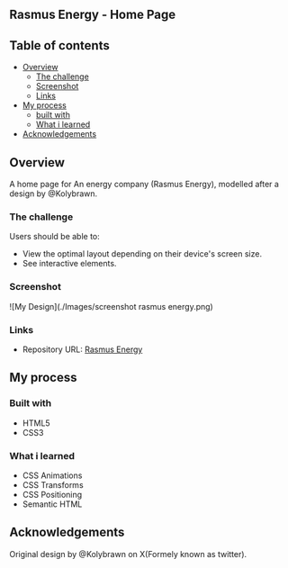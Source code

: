 ## Rasmus Energy - Home Page


## Table of contents

- [Overview](#overview)
  - [The challenge](#the-challenge)
  - [Screenshot](#screenshot)
  - [Links](#links)
- [My process](#my-process)
  - [built with](#built-with)
  - [What i learned](#what-i-learned)
- [Acknowledgements](#acknowledgements)


## Overview

  A home page for An energy company (Rasmus Energy), modelled after a design by @Kolybrawn.

### The challenge

Users should be able to:

- View the optimal layout depending on their device's screen size.
- See interactive elements.

### Screenshot

![My Design](./Images/screenshot rasmus energy.png)

### Links

- Repository URL: [Rasmus Energy](https://github.com/Muhdal-Amin/rasmus_energy)

## My process

### Built with

- HTML5
- CSS3

### What i learned

- CSS Animations
- CSS Transforms
- CSS Positioning
- Semantic HTML

## Acknowledgements

Original design by @Kolybrawn on X(Formely known as twitter).